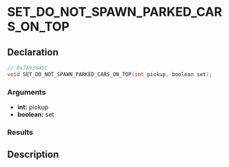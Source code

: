 # SET_DO_NOT_SPAWN_PARKED_CARS_ON_TOP

## Declaration
```cpp
// 0x7A93645C
void SET_DO_NOT_SPAWN_PARKED_CARS_ON_TOP(int pickup, boolean set);
```

### Arguments
- **int:** pickup
- **boolean:** set

### Results

## Description
